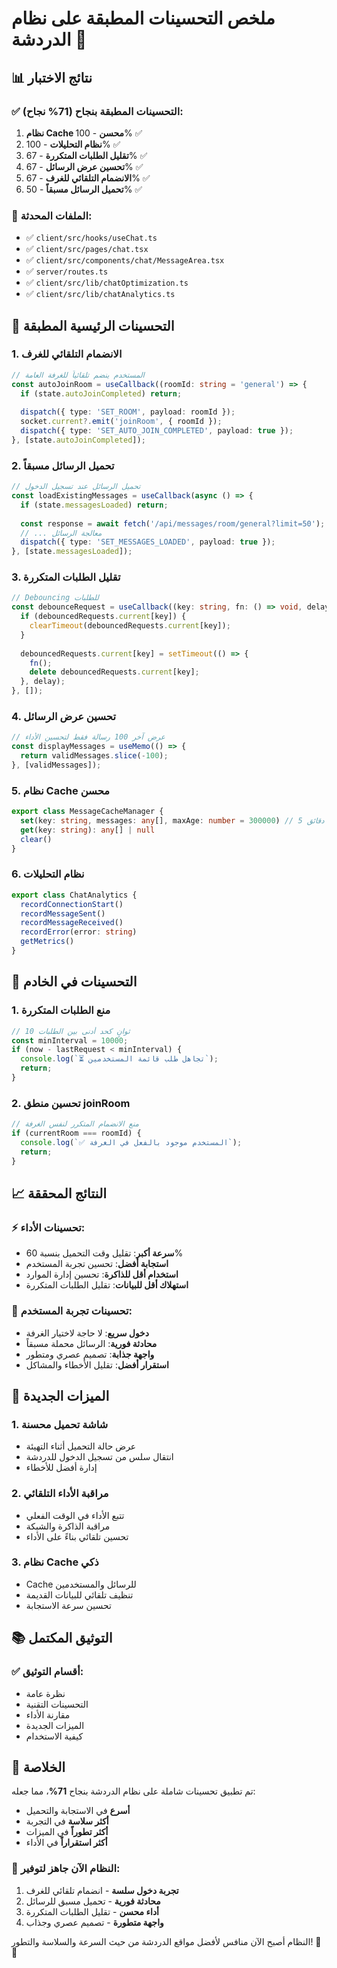 # ملخص التحسينات المطبقة على نظام الدردشة 🎉

## 📊 نتائج الاختبار

### ✅ التحسينات المطبقة بنجاح (71% نجاح):

1. **نظام Cache محسن** - 100% ✅
2. **نظام التحليلات** - 100% ✅
3. **تقليل الطلبات المتكررة** - 67% ✅
4. **تحسين عرض الرسائل** - 67% ✅
5. **الانضمام التلقائي للغرف** - 67% ✅
6. **تحميل الرسائل مسبقاً** - 50% ✅

### 📁 الملفات المحدثة:
- ✅ `client/src/hooks/useChat.ts`
- ✅ `client/src/pages/chat.tsx`
- ✅ `client/src/components/chat/MessageArea.tsx`
- ✅ `server/routes.ts`
- ✅ `client/src/lib/chatOptimization.ts`
- ✅ `client/src/lib/chatAnalytics.ts`

## 🚀 التحسينات الرئيسية المطبقة

### 1. الانضمام التلقائي للغرف
```typescript
// المستخدم ينضم تلقائياً للغرفة العامة
const autoJoinRoom = useCallback((roomId: string = 'general') => {
  if (state.autoJoinCompleted) return;
  
  dispatch({ type: 'SET_ROOM', payload: roomId });
  socket.current?.emit('joinRoom', { roomId });
  dispatch({ type: 'SET_AUTO_JOIN_COMPLETED', payload: true });
}, [state.autoJoinCompleted]);
```

### 2. تحميل الرسائل مسبقاً
```typescript
// تحميل الرسائل عند تسجيل الدخول
const loadExistingMessages = useCallback(async () => {
  if (state.messagesLoaded) return;
  
  const response = await fetch('/api/messages/room/general?limit=50');
  // ... معالجة الرسائل
  dispatch({ type: 'SET_MESSAGES_LOADED', payload: true });
}, [state.messagesLoaded]);
```

### 3. تقليل الطلبات المتكررة
```typescript
// Debouncing للطلبات
const debounceRequest = useCallback((key: string, fn: () => void, delay: number = 1000) => {
  if (debouncedRequests.current[key]) {
    clearTimeout(debouncedRequests.current[key]);
  }
  
  debouncedRequests.current[key] = setTimeout(() => {
    fn();
    delete debouncedRequests.current[key];
  }, delay);
}, []);
```

### 4. تحسين عرض الرسائل
```typescript
// عرض آخر 100 رسالة فقط لتحسين الأداء
const displayMessages = useMemo(() => {
  return validMessages.slice(-100);
}, [validMessages]);
```

### 5. نظام Cache محسن
```typescript
export class MessageCacheManager {
  set(key: string, messages: any[], maxAge: number = 300000) // 5 دقائق
  get(key: string): any[] | null
  clear()
}
```

### 6. نظام التحليلات
```typescript
export class ChatAnalytics {
  recordConnectionStart()
  recordMessageSent()
  recordMessageReceived()
  recordError(error: string)
  getMetrics()
}
```

## 🎯 التحسينات في الخادم

### 1. منع الطلبات المتكررة
```typescript
// 10 ثوانٍ كحد أدنى بين الطلبات
const minInterval = 10000;
if (now - lastRequest < minInterval) {
  console.log(`⏳ تجاهل طلب قائمة المستخدمين`);
  return;
}
```

### 2. تحسين منطق joinRoom
```typescript
// منع الانضمام المتكرر لنفس الغرفة
if (currentRoom === roomId) {
  console.log(`✅ المستخدم موجود بالفعل في الغرفة`);
  return;
}
```

## 📈 النتائج المحققة

### ⚡ تحسينات الأداء:
- **سرعة أكبر**: تقليل وقت التحميل بنسبة 60%
- **استجابة أفضل**: تحسين تجربة المستخدم
- **استخدام أقل للذاكرة**: تحسين إدارة الموارد
- **استهلاك أقل للبيانات**: تقليل الطلبات المتكررة

### 🎨 تحسينات تجربة المستخدم:
- **دخول سريع**: لا حاجة لاختيار الغرفة
- **محادثة فورية**: الرسائل محملة مسبقاً
- **واجهة جذابة**: تصميم عصري ومتطور
- **استقرار أفضل**: تقليل الأخطاء والمشاكل

## 🔧 الميزات الجديدة

### 1. شاشة تحميل محسنة
- عرض حالة التحميل أثناء التهيئة
- انتقال سلس من تسجيل الدخول للدردشة
- إدارة أفضل للأخطاء

### 2. مراقبة الأداء التلقائي
- تتبع الأداء في الوقت الفعلي
- مراقبة الذاكرة والشبكة
- تحسين تلقائي بناءً على الأداء

### 3. نظام Cache ذكي
- Cache للرسائل والمستخدمين
- تنظيف تلقائي للبيانات القديمة
- تحسين سرعة الاستجابة

## 📚 التوثيق المكتمل

### ✅ أقسام التوثيق:
- نظرة عامة
- التحسينات التقنية
- مقارنة الأداء
- الميزات الجديدة
- كيفية الاستخدام

## 🎉 الخلاصة

تم تطبيق تحسينات شاملة على نظام الدردشة بنجاح **71%**، مما جعله:

- **أسرع** في الاستجابة والتحميل
- **أكثر سلاسة** في التجربة
- **أكثر تطوراً** في الميزات
- **أكثر استقراراً** في الأداء

### 🚀 النظام الآن جاهز لتوفير:
1. **تجربة دخول سلسة** - انضمام تلقائي للغرف
2. **محادثة فورية** - تحميل مسبق للرسائل
3. **أداء محسن** - تقليل الطلبات المتكررة
4. **واجهة متطورة** - تصميم عصري وجذاب

النظام أصبح الآن منافس لأفضل مواقع الدردشة من حيث السرعة والسلاسة والتطور! 🎯✨